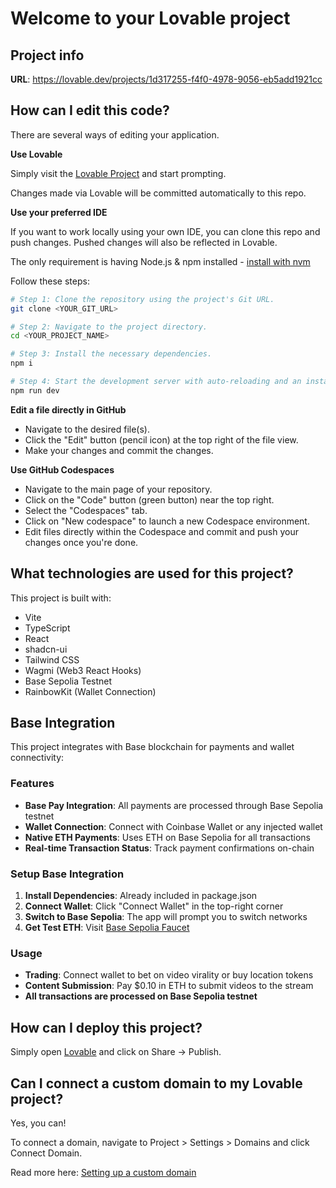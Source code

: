 # Welcome to your Lovable project

## Project info

**URL**: https://lovable.dev/projects/1d317255-f4f0-4978-9056-eb5add1921cc

## How can I edit this code?

There are several ways of editing your application.

**Use Lovable**

Simply visit the [Lovable Project](https://lovable.dev/projects/1d317255-f4f0-4978-9056-eb5add1921cc) and start prompting.

Changes made via Lovable will be committed automatically to this repo.

**Use your preferred IDE**

If you want to work locally using your own IDE, you can clone this repo and push changes. Pushed changes will also be reflected in Lovable.

The only requirement is having Node.js & npm installed - [install with nvm](https://github.com/nvm-sh/nvm#installing-and-updating)

Follow these steps:

```sh
# Step 1: Clone the repository using the project's Git URL.
git clone <YOUR_GIT_URL>

# Step 2: Navigate to the project directory.
cd <YOUR_PROJECT_NAME>

# Step 3: Install the necessary dependencies.
npm i

# Step 4: Start the development server with auto-reloading and an instant preview.
npm run dev
```

**Edit a file directly in GitHub**

- Navigate to the desired file(s).
- Click the "Edit" button (pencil icon) at the top right of the file view.
- Make your changes and commit the changes.

**Use GitHub Codespaces**

- Navigate to the main page of your repository.
- Click on the "Code" button (green button) near the top right.
- Select the "Codespaces" tab.
- Click on "New codespace" to launch a new Codespace environment.
- Edit files directly within the Codespace and commit and push your changes once you're done.

## What technologies are used for this project?

This project is built with:

- Vite
- TypeScript
- React
- shadcn-ui
- Tailwind CSS
- Wagmi (Web3 React Hooks)
- Base Sepolia Testnet
- RainbowKit (Wallet Connection)

## Base Integration

This project integrates with Base blockchain for payments and wallet connectivity:

### Features
- **Base Pay Integration**: All payments are processed through Base Sepolia testnet
- **Wallet Connection**: Connect with Coinbase Wallet or any injected wallet
- **Native ETH Payments**: Uses ETH on Base Sepolia for all transactions
- **Real-time Transaction Status**: Track payment confirmations on-chain

### Setup Base Integration

1. **Install Dependencies**: Already included in package.json
2. **Connect Wallet**: Click "Connect Wallet" in the top-right corner
3. **Switch to Base Sepolia**: The app will prompt you to switch networks
4. **Get Test ETH**: Visit [Base Sepolia Faucet](https://www.coinbase.com/faucets/base-ethereum-sepolia-faucet)

### Usage
- **Trading**: Connect wallet to bet on video virality or buy location tokens
- **Content Submission**: Pay $0.10 in ETH to submit videos to the stream
- **All transactions are processed on Base Sepolia testnet**

## How can I deploy this project?

Simply open [Lovable](https://lovable.dev/projects/1d317255-f4f0-4978-9056-eb5add1921cc) and click on Share -> Publish.

## Can I connect a custom domain to my Lovable project?

Yes, you can!

To connect a domain, navigate to Project > Settings > Domains and click Connect Domain.

Read more here: [Setting up a custom domain](https://docs.lovable.dev/features/custom-domain#custom-domain)

